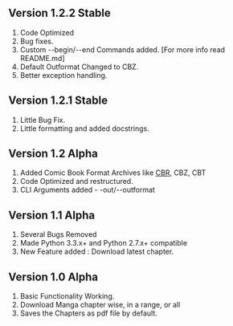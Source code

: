 ## Version 1.2.2 Stable
1. Code Optimized
2. Bug fixes.
3. Custom --begin/--end Commands added. [For more info read README.md]
4. Default Outformat Changed to CBZ.
5. Better exception handling.

## Version 1.2.1 Stable

1. Little Bug Fix.
2. Little formatting and added docstrings.

## Version 1.2 Alpha
    
1. Added Comic Book Format Archives like [CBR](http://en.wikipedia.org/wiki/Comic_book_archive), CBZ, CBT
2. Code Optimized and restructured.
3. CLI Arguments added - -out/--outformat

## Version 1.1 Alpha

1. Several Bugs Removed
2. Made Python 3.3.x+ and Python 2.7.x+ compatible
3. New Feature added : Download latest chapter.

## Version 1.0 Alpha

1. Basic Functionality Working.
2. Download Manga chapter wise, in a range, or all
3. Saves the Chapters as pdf file by default.
